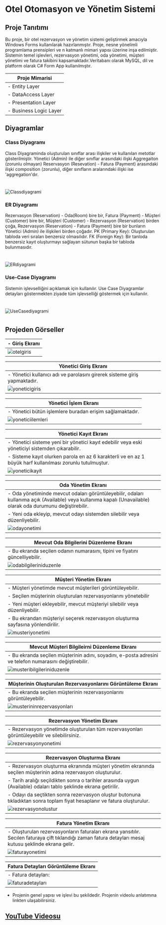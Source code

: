  #  Otel Otomasyon ve Yönetim Sistemi
##  Proje Tanıtımı
Bu proje, bir otel rezervasyon ve yönetim sistemi geliştirmek amacıyla Windows Forms kullanılarak hazırlanmıştır. Proje, nesne yönelimli programlama prensipleri ve  n katmanlı mimari yapısı üzerine inşa edilmiştir. Sistemin temel işlevleri, rezervasyon yönetimi, oda yönetimi, müşteri yönetimi ve fatura takibini kapsamaktadır.Veritabanı olarak MySQL, dil ve platform olarak C# Form App kullanılmıştır.


| Proje Mimarisi |
|----------------------------|
| - Entity Layer |
| - DataAccess Layer |
| - Presentation Layer |
| - Business Logic Layer |


 ## Diyagramlar
 ### Class Diyagramı 
Class Diyagraminda oluşturulan sınıflar arası ilişkiler ve kullanılan metotlar gösterilmiştir. Yönetici (Admin) ile diğer sınıflar arasındaki ilişki Aggregaiton (zorunlu olmayan) Reservasyon (Resevation) - Fatura (Payment) arasındaki ilişki composition (zorunlu), diğer sınıfların aralarındaki ilişki ise 'aggregation'dır.
#
![Classdiyagrami](https://github.com/user-attachments/assets/7c2ec3ee-d83e-42ea-9dbd-b1c01a4b4180)


### ER Diyagramı
Rezervasyon (Reservation)  - Oda(Room) bire bir, Fatura (Payment) - Müşteri (Customer) bire bir, Müşteri (Customer) - Rezervasyon (Reservation) birden çoğa, Rezervasyon (Reservation) - Fatura (Payment) bire bir bunların Yönetici (Admin) ile ilişkileri birden çoğadır. 
PK (Primary Key): Oluşturulan tabloda veri sıraları benzersiz olmasılıdır.
FK (Foreign Key): Bir tanloda benzersiz kayıt oluşturmayı sağlayan sütunun başka bir tabloda bulunmasıdır.
#
![ERdiyagrami](https://github.com/user-attachments/assets/3bdfa2bf-d0fe-46ee-be3a-48915312470b)


### Use-Case Diyagramı
Sistemin işlevselliğini açıklamak için kullanılır. Use Case Diyagramlar detayları göstermekten ziyade tüm işlevselliği göstermek için kullanılır.
#
![UseCasediyagrami](https://github.com/user-attachments/assets/3ad1a182-8d73-4732-8fd7-1f457cb5ecca)
#
#
#
## Projeden Görseller
 | - Giriş Ekranı |
 |----------------------------|
 | ![otelgiris](https://github.com/user-attachments/assets/b16d031d-3b01-4c09-8482-815e52cfce42) |

| Yönetici Giriş Ekranı |
|----------------------------|
| - Yönetici kullanıcı adı ve parolasını girerek sisteme giriş yapmaktadır. |
| ![yoneticigiris](https://github.com/user-attachments/assets/080c949d-55d7-43b7-9cb2-aec9e0612c80) |

| Yönetici İşlem Ekranı |
|----------------------------|
| - Yönetici bütün işlemlere buradan erişim sağlamaktadır. |
| ![yoneticiilemleri](https://github.com/user-attachments/assets/3ef420f6-efdf-41e7-86eb-fdbac2bf0046) |

| Yönetici Kayıt Ekranı |
|----------------------------|
| - Yönetici sisteme yeni bir yönetici kayıt edebilir veya eski yöneticiyi sistemden çıkarabilir. |
| - Sisteme kayıt olurken parola en az 6 karakterli ve en az 1 büyük harf kullanılması zorunlu tutulmuştur. |
| ![yoneticikayit](https://github.com/user-attachments/assets/a4877ca9-b8d3-4056-a31e-c4308c809f48) |

| Oda Yönetim Ekranı |
 |----------------------------|
| - Oda yönetiminde mevcut odaları görüntüleyebilir, odaları kullanıma açık (Available) veya kullanıma kapalı (Unavailable) olarak oda durumunu değiştirebilir. |
| - Yeni oda ekleyip, mevcut odayı sistemden silebilir veya düzenliyebilir. |
| ![odayonetimi](https://github.com/user-attachments/assets/6d573fa4-ebe9-4fe9-b44f-3aecf7dfdb51) |

| Mevcut Oda Bilgilerini Düzenleme Ekranı |
 |----------------------------|
| - Bu ekranda seçilen odanın numarasını, tipini ve fiyatını güncelliyebilir. |
|  ![odabilgileriniduzenle](https://github.com/user-attachments/assets/566e8f39-7821-4a3d-99b8-d82bbf171e45) |

| Müşteri Yönetim Ekranı |
 |----------------------------|
| - Müşteri yönetimde mevcut müşterileri görüntüleyebilir. |
| - Seçilen müşterinin oluşturulan rezervasyonlarını yönetebilir |
| - Yeni müşteri ekleyebilir, mevcut müşteriyi silebilir veya düzenliyebilir. |
| - Bu ekrandan müşteriyi seçerek rezervasyon oluşturma sayfasına yönlendirilir. |
|  ![musteriyonetimi](https://github.com/user-attachments/assets/4e0a504a-72e9-4bc1-a050-7f2d3f513fcd) |

| Mevcut Müşteri Bilgileirni Düzenleme Ekranı |
 |----------------------------|
| - Bu ekranda seçilen müşterinin adını, soyadını, e-posta adresini ve telefon numarasını değiştirebilir. |
|  ![musteribilgileriniduzenle](https://github.com/user-attachments/assets/b68a9d0c-385c-4925-97a7-85e1e3807a69) |

|  Müşterinin Oluşturulan Rezervasyonlarını Görüntüleme Ekranı |
 |----------------------------|
| - Bu ekranda seçilen  müşterinin rezervasyonlarını görüntüleyebilir. |
|  ![musterininrezervasyonları](https://github.com/user-attachments/assets/06709495-ce66-444b-a45b-f51d4f89a6a9) |

| Rezervasyon Yönetim Ekranı |
 |----------------------------|
| - Rezervasyon yönetimde oluşturulan tüm rezervasyonları görüntüleyebilir ve silebilirsiniz. |
| ![rezervasyonyonetimi](https://github.com/user-attachments/assets/8bf3a3ce-eac3-400e-b808-15507ec5370d) |

| Rezervasyon Oluşturma Ekranı |
 |----------------------------|
| - Rezervasyon oluşturma ekranında müşteri yönetim ekranında seçilen müşterinin adına rezervasyon oluşturulur. |
| - Tarih aralığı seçildikten sonra o tarihler arasında uygun (Available) odaları tablo şeklinde ekrana getirilir. |
| - Odayı da seçtikten sonra rezervasyon oluştur butonuna tıkladıktan sonra toplam fiyat hesaplanır ve fatura oluşturulur. |
|  ![rezervasyonolustur](https://github.com/user-attachments/assets/968597d9-240a-4338-8175-2c0c9bc7946b) |


| Fatura Yönetim Ekranı |
 |----------------------------|
| - Oluşturulan rezervasyonların faturaları ekrana yansıtılır. Secılen faturaya çift tıklandığı zaman fatura detayları mesaj kutusu şeklinde ekrana gelir. |
|  ![faturayonetimi](https://github.com/user-attachments/assets/b43679cb-fb93-4290-a7ad-0b3a5d7e5f6b) |

| Fatura Detayları Görüntüleme Ekranı |
 |----------------------------|
| - Fatura detayları: |
|  ![faturadetayları](https://github.com/user-attachments/assets/26206098-8ed0-4ada-96c4-d3f07d885377) |

- Projenin genel yapısı ve işlevi bu şekildedir. Projenin videolu anlatımına linkten ulaşabilirsiniz.
 ## [YouTube Videosu](https://youtu.be/_DnFClCayNM?si=DpQjQ4mxwsf9brEO)










